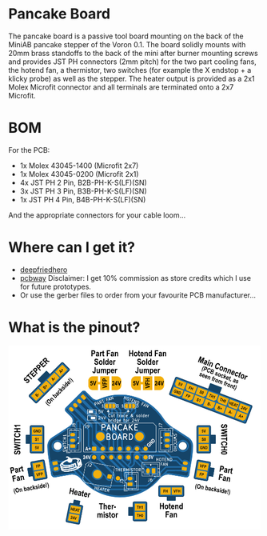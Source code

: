 # Pancake Board

The pancake board is a passive tool board mounting on the back of the MiniAB pancake 
stepper of the Voron 0.1. The board solidly mounts with 20mm brass standoffs to the 
back of the mini after burner mounting screws and provides JST PH connectors 
(2mm pitch) for the two part cooling fans, the hotend fan, a thermistor, 
two switches (for example the X endstop + a klicky probe) as well as the stepper. 
The heater output is provided as a 2x1 Molex Microfit connector and all terminals 
are terminated onto a 2x7 Microfit.

# BOM

For the PCB:
- 1x Molex 43045-1400 (Microfit 2x7) 
- 1x Molex 43045-0200 (Microfit 2x1)
- 4x JST PH 2 Pin, B2B-PH-K-S(LF)(SN)
- 3x JST PH 3 Pin, B3B-PH-K-S(LF)(SN)
- 1x JST PH 4 Pin, B4B-PH-K-S(LF)(SN)

And the appropriate connectors for your cable loom...

# Where can I get it?

- [deepfriedhero](https://deepfriedhero.in/products/voron-v0-1-pancake-stepper-board)
- [pcbway](https://www.pcbway.com/project/shareproject/Pancake_Board.html) Disclaimer: I get 10% commission as store credits which I use for future prototypes.
- Or use the gerber files to order from your favourite PCB manufacturer...

# What is the pinout?

![The pinout...](/doc/pancakeboard.png)
